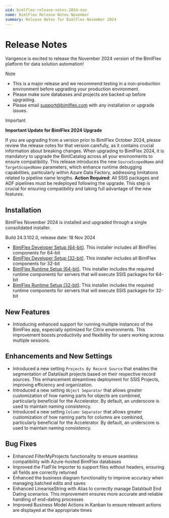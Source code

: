 ```yaml
---
uid: bimlflex-release-notes-2024-nov
name: BimlFlex Release Notes November
summary: Release Notes for BimlFlex November 2024
---
```


# Release Notes

Varigence is excited to release the November 2024 version of the BimlFlex platform for data solution automation!

> [!NOTE]
>
> - This is a major release and we recommend testing in a non-production environment before upgrading your production environment.
> - Please make sure databases and projects are backed up before upgrading.
> - Please email support@bimlflex.com with any installation or upgrade issues.


> [!IMPORTANT] 
> 
>**Important Update for BimlFlex 2024 Upgrade**
>
> If you are upgrading from a version prior to BimlFlex October 2024, please review the release notes for that version carefully, as it contains crucial information about breaking changes. 
> When upgrading to BimlFlex 2024, it is mandatory to upgrade the BimlCatalog across all your environments to ensure compatibility.
> This release introduces the new `SourceScopedName` and `TargetScopedName` parameters, which enhance runtime debugging capabilities, particularly within Azure Data Factory, addressing limitations related to pipeline name lengths.
> **Action Required**: All SSIS packages and ADF pipelines must be redeployed following the upgrade. This step is crucial for ensuring compatibility and taking full advantage of the new features.

<!--START:ONLINE-ONLY-->

## Installation

BimlFlex November 2024 is installed and upgraded through a single consolidated installer.

<!--\* MANUALLY UPDATE BUILD NUMBER UPON RELEASE -->

Build 24.3.102.0, release date: 18 Nov 2024

>

- [BimlFlex Developer Setup (64-bit)](https://varigence.com/downloads/bimlflexdevsetup_x64_24.3.102.0.exe). This installer includes all BimlFlex components for 64-bit
- [BimlFlex Developer Setup (32-bit)](https://varigence.com/downloads/bimlflexdevsetup_x86_24.3.102.0.exe). This installer includes all BimlFlex components for 32-bit
- [BimlFlex Runtime Setup (64-bit)](https://varigence.com/downloads/bimlflexruntimesetup_x64_24.3.102.0.exe). This installer includes the required runtime components for servers that will execute SSIS packages for 64-bit
- [BimlFlex Runtime Setup (32-bit)](https://varigence.com/downloads/bimlflexruntimesetup_x86_24.3.102.0.exe). This installer includes the required runtime components for servers that will execute SSIS packages for 32-bit
<!--END:ONLINE-ONLY-->

## New Features

- Introducing enhanced support for running multiple instances of the BimlFlex app, especially optimized for Citrix environments. This improvement boosts productivity and flexibility for users working across multiple sessions.

## Enhancements and New Settings

- Introduced a new setting `Projects By Record Source` that enables the segmentation of DataVault projects based on their respective record sources. This enhancement streamlines deployment for SSIS Projects, improving efficiency and organization.
- Introduced a new setting `Object Separator` that allows greater customization of how naming parts for objects are combined, particularly beneficial for the Accelerator. By default, an underscore is used to maintain naming consistency.
- Introduced a new setting `Column Separator` that allows greater customization of how naming parts for columns are combined, particularly beneficial for the Accelerator. By default, an underscore is used to maintain naming consistency.

## Bug Fixes


- Enhanced FilterMyProjects functionality to ensure seamless compatibility with Azure-hosted BimlFlex databases
- Improved the FlatFile Importer to support files without headers, ensuring all fields are correctly returned
- Enhanced the business diagram functionality to improve accuracy when managing batched edits and saves
- Enhanced LineariseString with Alias to correctly manage DataVault End Dating scenarios. This improvement ensures more accurate and reliable handling of end-dating processes
- Improved Business Model Actions in Kanban to ensure relevant actions are displayed at the appropriate times
